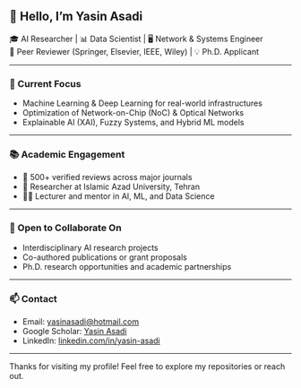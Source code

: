 ## 👋 Hello, I’m Yasin Asadi 

🎓 AI Researcher | 📊 Data Scientist | 🖥️ Network & Systems Engineer  
🔬 Peer Reviewer (Springer, Elsevier, IEEE, Wiley) | 💡 Ph.D. Applicant  

---

### 📌 Current Focus
- Machine Learning & Deep Learning for real-world infrastructures  
- Optimization of Network-on-Chip (NoC) & Optical Networks  
- Explainable AI (XAI), Fuzzy Systems, and Hybrid ML models  

---

### 📚 Academic Engagement
- 📝 500+ verified reviews across major journals  
- 🧪 Researcher at Islamic Azad University, Tehran  
- 👨‍🏫 Lecturer and mentor in AI, ML, and Data Science  

---

### 🤝 Open to Collaborate On
- Interdisciplinary AI research projects  
- Co-authored publications or grant proposals  
- Ph.D. research opportunities and academic partnerships  

---

### 📫 Contact
- Email: yasinasadi@hotmail.com  
- Google Scholar: [Yasin Asadi](https://scholar.google.com/citations?user=Vy2DXogAAAAJ&hl=en)  
- LinkedIn: [linkedin.com/in/yasin-asadi](https://www.linkedin.com/in/yasin-asadi)

---

Thanks for visiting my profile! Feel free to explore my repositories or reach out.
